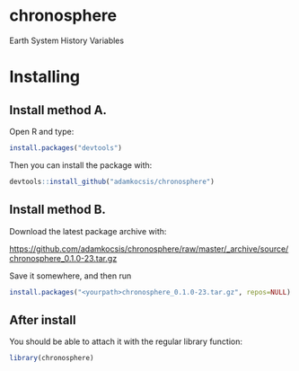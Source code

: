 # chronosphere
Earth System History Variables

# Installing

## Install method A.

Open R and type: 
```r
install.packages("devtools")
```

Then you can install the package with:
```r
devtools::install_github("adamkocsis/chronosphere")
```
## Install method B. 

Download the latest package archive with:

https://github.com/adamkocsis/chronosphere/raw/master/_archive/source/chronosphere_0.1.0-23.tar.gz

Save it somewhere, and then run 
```r
install.packages("<yourpath>chronosphere_0.1.0-23.tar.gz", repos=NULL)
```

## After install
You should be able to attach it with the regular library function:
```r
library(chronosphere)
```

# Usage

Run dataindex() to see the publicly available variables. 

